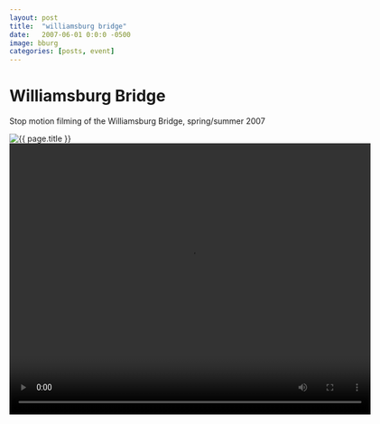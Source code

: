 ```yaml
---
layout: post
title:  "williamsburg bridge"
date:   2007-06-01 0:0:0 -0500
image: bburg
categories: [posts, event]
---
```


# Williamsburg Bridge

Stop motion filming of the Williamsburg Bridge, spring/summer 2007

<img class="img img__post" src="{{ site.base_img_path }}{{ page.image }}.jpg" alt="{{ page.title }}" />

<video width="640" height="480" controls>
  <source src="/assets/mov/bridge.m4v" type="video/mp4">
  Your browser does not support the video tag.
</video>
